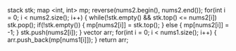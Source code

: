 stack <int> stk;
map <int, int> mp;
reverse(nums2.begin(), nums2.end());
for(int i = 0; i < nums2.size(); i++)
{
while(!stk.empty() && stk.top() <= nums2[i]) stk.pop();
if(!stk.empty())
{
mp[nums2[i]] = stk.top();
}
else
{
mp[nums2[i]] = -1;
}
stk.push(nums2[i]);
}
vector <int> arr;
for(int i = 0; i < nums1.size(); i++)
{
arr.push_back(mp[nums1[i]]);
}
return arr;